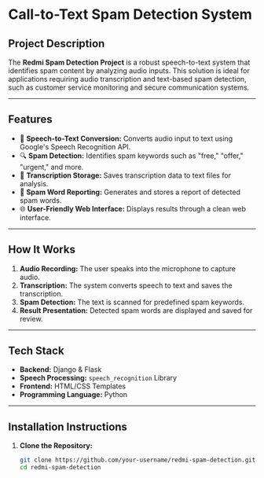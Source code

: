 # **Call-to-Text Spam Detection System**

## **Project Description**
The **Redmi Spam Detection Project** is a robust speech-to-text system that identifies spam content by analyzing audio inputs. This solution is ideal for applications requiring audio transcription and text-based spam detection, such as customer service monitoring and secure communication systems.

---

## **Features**
- 🎤 **Speech-to-Text Conversion:** Converts audio input to text using Google's Speech Recognition API.
- 🔍 **Spam Detection:** Identifies spam keywords such as "free," "offer," "urgent," and more.
- 📂 **Transcription Storage:** Saves transcription data to text files for analysis.
- 📜 **Spam Word Reporting:** Generates and stores a report of detected spam words.
- 🌐 **User-Friendly Web Interface:** Displays results through a clean web interface.

---

## **How It Works**
1. **Audio Recording:** The user speaks into the microphone to capture audio.
2. **Transcription:** The system converts speech to text and saves the transcription.
3. **Spam Detection:** The text is scanned for predefined spam keywords.
4. **Result Presentation:** Detected spam words are displayed and saved for review.

---

## **Tech Stack**
- **Backend:** Django & Flask
- **Speech Processing:** `speech_recognition` Library
- **Frontend:** HTML/CSS Templates
- **Programming Language:** Python

---

## **Installation Instructions**
1. **Clone the Repository:**  
   ```bash
   git clone https://github.com/your-username/redmi-spam-detection.git
   cd redmi-spam-detection
